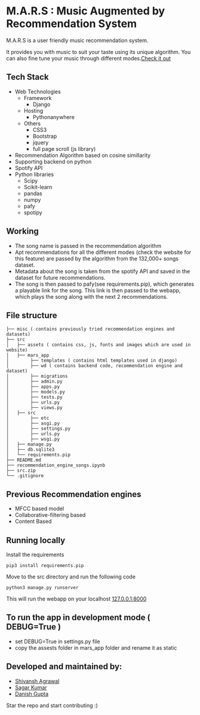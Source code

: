# M.A.R.S : Music Augmented by Recommendation System

M.A.R.S is a user friendly music recommendation system.

It provides you with music to
suit your taste using its unique algorithm. You can also fine tune your music through different modes.[Check it out](https://marsrd.pythonanywhere.com)

## Tech Stack
- Web Technologies 
    - Framework
        - Django
    - Hosting
        - Pythonanywhere
    - Others
        - CSS3
        - Bootstrap
        - jquery
        - full page scroll (js library)
- Recommendation Algorithm based on cosine simillarity
- Supporting backend on python
- Spotify API
- Python libraries
    - Scipy
    - Scikit-learn
    - pandas
    - numpy
    - pafy
    - spotipy

## Working
- The song name is passed in the recommendation algorithm
- Apt recommendations for all the different modes (check the website for this feature) are passed by the algorithm from the 132,000+ songs dataset.
- Metadata about the song is taken from the spotify API and saved in the dataset for future recommendations.
- The song is then passed to pafy(see requirements.pip), which generates a playable link for the song. This link is then passed to the webapp, which plays the song along with the next 2 recommendations.

## File structure
```
├── misc ( contains previously tried recommendation engines and datasets)
├── src
│   ├── assets ( contains css, js, fonts and images which are used in website)
│   ├── mars_app
│        ├── templates ( contains html templates used in django)
│        ├── wd ( contains backend code, recommendation engine and dataset)
│        ├── migrations
│        ├── admin.py
│        ├── apps.py
│        ├── models.py
│        ├── tests.py
│        ├── urls.py
│        ├── views.py
│   ├── src
│        ├── etc
│        ├── asgi.py
│        ├── settings.py
│        ├── urls.py
│        ├── wsgi.py
│   ├── manage.py
│   ├── db.sqlite3
│   └── requirements.pip
├── README.md
├── recommendation_engine_songs.ipynb
├── src.zip
└── .gitignore
```

## Previous Recommendation engines
- MFCC based model
- Collaborative-filtering based
- Content Based

## Running locally
Install the requirements 
```
pip3 install requirements.pip
```
Move to the src directory and run the following code
```
python3 manage.py runserver
```
This will run the webapp on your localhost [127.0.0.1:8000](http://127.0.0.1:8000)

## To run the app in development mode ( DEBUG=True )
- set DEBUG=True in settings.py file
- copy the assests folder in mars_app folder and rename it as static

## Developed and maintained by:
- [Shivansh Agrawal](https://github.com/coastaldemigod)
- [Sagar Kumar](https://github.com/Sagar-Kumar-007)
- [Danish Gupta](https://github.com/danish1207)

Star the repo and start contributing :)
